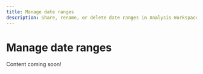 ```yaml
---
title: Manage date ranges
description: Share, rename, or delete date ranges in Analysis Workspace.
---
```


# Manage date ranges

Content coming soon!

